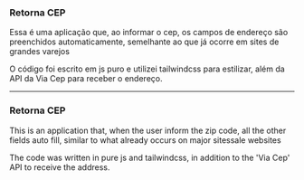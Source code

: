 ### Retorna CEP

Essa é uma aplicação que, ao informar o cep, os campos de endereço são preenchidos automaticamente, semelhante ao que já ocorre em sites de grandes varejos

O código foi escrito em js puro e utilizei tailwindcss para estilizar, além da API da Via Cep para receber o endereço.

---
### Retorna CEP

This is an application that, when the user inform the zip code, all the other fields auto fill, similar to what already occurs on major sitessale websites

The code was written in pure js and tailwindcss, in addition to the 'Via Cep' API to receive the address.
